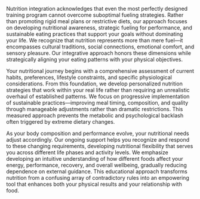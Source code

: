 Nutrition integration acknowledges that even the most perfectly designed training program cannot overcome suboptimal fueling strategies. Rather than promoting rigid meal plans or restrictive diets, our approach focuses on developing nutritional awareness, strategic fueling for performance, and sustainable eating practices that support your goals without dominating your life. We recognize that nutrition represents more than mere fuel—it encompasses cultural traditions, social connections, emotional comfort, and sensory pleasure. Our integrative approach honors these dimensions while strategically aligning your eating patterns with your physical objectives.

Your nutritional journey begins with a comprehensive assessment of current habits, preferences, lifestyle constraints, and specific physiological considerations. From this foundation, we develop personalized nutrition strategies that work within your real life rather than requiring an unrealistic overhaul of established patterns. We focus on progressive implementation of sustainable practices—improving meal timing, composition, and quality through manageable adjustments rather than dramatic restrictions. This measured approach prevents the metabolic and psychological backlash often triggered by extreme dietary changes.

As your body composition and performance evolve, your nutritional needs adjust accordingly. Our ongoing support helps you recognize and respond to these changing requirements, developing nutritional flexibility that serves you across different life phases and activity levels. We emphasize developing an intuitive understanding of how different foods affect your energy, performance, recovery, and overall wellbeing, gradually reducing dependence on external guidance. This educational approach transforms nutrition from a confusing array of contradictory rules into an empowering tool that enhances both your physical results and your relationship with food.